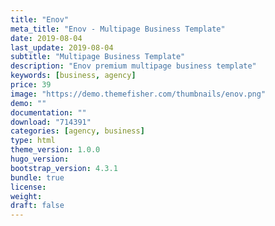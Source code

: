 ```yaml
---
title: "Enov"
meta_title: "Enov - Multipage Business Template"
date: 2019-08-04
last_update: 2019-08-04
subtitle: "Multipage Business Template"
description: "Enov premium multipage business template"
keywords: [business, agency]
price: 39
image: "https://demo.themefisher.com/thumbnails/enov.png"
demo: ""
documentation: ""
download: "714391"
categories: [agency, business]
type: html
theme_version: 1.0.0
hugo_version:
bootstrap_version: 4.3.1
bundle: true
license:
weight:
draft: false
---
```


